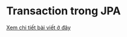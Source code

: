 # Transaction trong JPA

[Xem chi tiết bài viết ở đây](https://techmaster.vn/posts/36436/p1-transaction-long-nhau-trong-ung-dung-java-spring-boot-hoac-quarkus-nested-transaction-in-java-application)